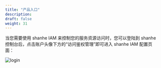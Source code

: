 ```yaml
---
title: "产品入口"
description: 
draft: false
weight: 31
---
```


当您需要使用 shanhe IAM 来控制您的服务资源访问时，您可以登陆到 shanhe 控制台后，点击账户头像下方的“访问鉴权管理”即可进入 shanhe IAM 配置页面：

![login](../../_images/login.png)
